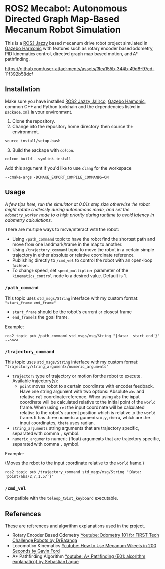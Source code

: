 # ROS2 Mecabot: Autonomous Directed Graph Map-Based Mecanum Robot Simulation

This is a [ROS2 Jazzy](https://docs.ros.org/en/jazzy/index.html) based mecanum drive robot project simulated in [Gazebo Harmonic](https://gazebosim.org/docs/harmonic/getstarted/) with features such as rotary encoder based odometry, PID kinematics control, directed graph map based motion, and A* pathfinding.

https://github.com/user-attachments/assets/3fea155b-344b-49d8-97cd-11f392b58dcf

## Installation

Make sure you have installed [ROS2 Jazzy Jalisco](https://docs.ros.org/en/jazzy/index.html), [Gazebo Harmonic](https://gazebosim.org/docs/harmonic/getstarted/), common C++ and Python toolchain and the dependencies listed in `package.xml` in your environment.

1. Clone the repository.
2. Change into the repository home directory, then source the environment.

```
source install/setup.bash
```

3. Build the package with `colcon`.

```
colcon build --symlink-install
```

Add this argument if you'd like to use `clang` for the workspace:

```
--cmake-args -DCMAKE_EXPORT_COMPILE_COMMANDS=ON
```

## Usage

*A few tips here, run the simulator at 0.01s step size otherwise the robot might rotate endlessly during autonomous mode, and set the `odometry_worker` node to a high priority during runtime to avoid latency in odometry calculations.*

There are multiple ways to move/interact with the robot:

* Using `/path_command` topic to have the robot find the shortest path and move from one landmark/frame in the map to another.
* Using `/trajectory_command` topic to move the robot in a certain simple trajectory in either absolute or relative coordinate reference.
* Publishing directly to `/cmd_vel` to control the robot with an open-loop fashion.
* To change speed, set `speed_multiplier` parameter of the `kinematics_control` node to a desired value. Default is 1.

### `/path_command`

This topic uses `std_msgs/String` interface with my custom format: `"start_frame end_frame"`

* `start_frame` should be the robot's current or closest frame.
* `end_frame` is the goal frame.

Example:

```
ros2 topic pub /path_command std_msgs/msg/String "{data: 'start end'}" --once
```

### `/trajectory_command`

This topic uses `std_msgs/String` interface with my custom format: `"trajectory/string_arguments/numeric_arguments"`

* `trajectory` type of trajectory or motion for the robot to execute. Available trajectory(s):
  * `point` moves robot to a certain coordinate with encoder feedback. Have one string argument with two options: Absolute `abs` and relative `rel` coordinate reference. When using `abs` the input coordinate will be calculated relative to the initial point of the `world` frame. When using `rel` the input coordinate will be calculated relative to the robot's current position which is relative to the `world` frame. It has three numeric arguments: `x,y,theta`, which are the input coordinates, `theta` uses radian.
* `string_arguments` string arguments that are trajectory specific, separated with comma `,` symbol.
* `numeric_arguments` numeric (float) arguments that are trajectory specific, separated with comma `,` symbol.

Example:

(Moves the robot to the input coordinate relative to the `world` frame.)

```
ros2 topic pub /trajectory_command std_msgs/msg/String "{data: 'point/abs/2,7,1.57'}"
```

### `/cmd_vel`

Compatible with the `teleop_twist_keyboard` executable.

## References

These are references and algorithm explanations used in the project.

* Rotary Encoder Based Odometry [Youtube: Odometry 101 for FIRST Tech Challenge Robots by DrBatanga](https://youtu.be/Av9ZMjS--gY?si=f_gCDkorZMCKaEdP) <br>
* Locomotion Kinematics [Youtube: How to Use Mecanum Wheels in 200 Seconds by Gavin Ford](https://youtu.be/gnSW2QpkGXQ?si=ZigLoyJ6pj0cPHlQ) <br>
* A* Pathfinding Algorithm [Youtube: A* Pathfinding (E01: algorithm explanation) by Sebastian Lague](https://youtu.be/-L-WgKMFuhE?si=UXPzRJ-5tqCyta3h)
